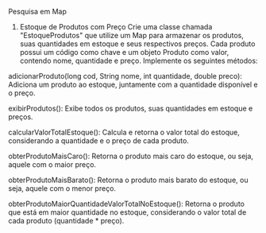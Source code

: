 Pesquisa em Map
1. Estoque de Produtos com Preço
Crie uma classe chamada "EstoqueProdutos" que utilize um Map para armazenar os produtos, suas quantidades em estoque e seus respectivos preços. Cada produto possui um código como chave e um objeto Produto como valor, contendo nome, quantidade e preço. Implemente os seguintes métodos:

adicionarProduto(long cod, String nome, int quantidade, double preco): Adiciona um produto ao estoque, juntamente com a quantidade disponível e o preço.

exibirProdutos(): Exibe todos os produtos, suas quantidades em estoque e preços.

calcularValorTotalEstoque(): Calcula e retorna o valor total do estoque, considerando a quantidade e o preço de cada produto.

obterProdutoMaisCaro(): Retorna o produto mais caro do estoque, ou seja, aquele com o maior preço.

obterProdutoMaisBarato(): Retorna o produto mais barato do estoque, ou seja, aquele com o menor preço.

obterProdutoMaiorQuantidadeValorTotalNoEstoque(): Retorna o produto que está em maior quantidade no estoque, considerando o valor total de cada produto (quantidade * preço).